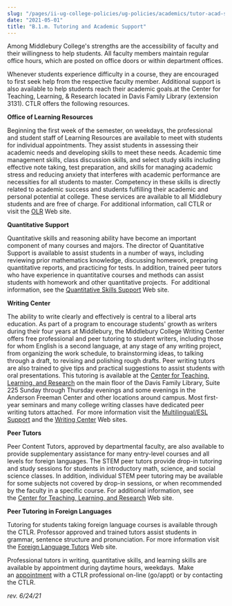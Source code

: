 ```yaml
---
slug: "/pages/ii-ug-college-policies/ug-policies/academics/tutor-acad-support"
date: "2021-05-01"
title: "B.1.m. Tutoring and Academic Support"
---
```


<span>Among Middlebury College's strengths are the accessibility of faculty and their willingness to help students. All faculty members maintain regular office hours, which are posted on office doors or within department offices.</span>

Whenever students experience difficulty in a course, they are encouraged to first seek help from the respective faculty member. Additional support is also available to help students reach their academic goals.at the Center for Teaching, Learning, & Research located in Davis Family Library (extension 3131). CTLR offers the following resources.

**Office of Learning Resources**

Beginning the first week of the semester, on weekdays, the professional and student staff of Learning Resources are available to meet with students for individual appointments. They assist students in assessing their academic needs and developing skills to meet these needs. Academic time management skills, class discussion skills, and select study skills including effective note taking, test preparation, and skills for managing academic stress and reducing anxiety that interferes with academic performance are necessities for all students to master. Competency in these skills is directly related to academic success and students fulfilling their academic and personal potential at college. These services are available to all Middlebury students and are free of charge. For additional information, call CTLR or visit the [OLR](https://www.middlebury.edu/office/teaching-learning-research/faculty-resources/teaching-resources) Web site.

**Quantitative Support**

Quantitative skills and reasoning ability have become an important component of many courses and majors. The director of Quantitative Support is available to assist students in a number of ways, including reviewing prior mathematics knowledge, discussing homework, preparing quantitative reports, and practicing for tests. In addition, trained peer tutors who have experience in quantitative courses and methods can assist students with homework and other quantitative projects.  For additional information, see the [Quantitative Skills Support](https://www.middlebury.edu/office/teaching-learning-research/faculty-resources/teaching-resources) Web site.

**Writing Center**

The ability to write clearly and effectively is central to a liberal arts education. As part of a program to encourage students' growth as writers during their four years at Middlebury, the Middlebury College Writing Center offers free professional and peer tutoring to student writers, including those for whom English is a second language, at any stage of any writing project, from organizing the work schedule, to brainstorming ideas, to talking through a draft, to revising and polishing rough drafts. Peer writing tutors are also trained to give tips and practical suggestions to assist students with oral presentations. This tutoring is available at the [Center for Teaching, Learning, and Research](https://www.middlebury.edu/office/teaching-learning-research) on the main floor of the Davis Family Library, Suite 225 Sunday through Thursday evenings and some evenings in the Anderson Freeman Center and other locations around campus. Most first-year seminars and many college writing classes have dedicated peer writing tutors attached.  For more information visit the [Multilingual/ESL Support](https://www.middlebury.edu/office/teaching-learning-research/faculty-resources/teaching-resources) and the [Writing Center](https://www.middlebury.edu/office/teaching-learning-research/faculty-resources/teaching-resources) Web sites.

**Peer Tutors**

Peer Content Tutors, approved by departmental faculty, are also available to provide supplementary assistance for many entry-level courses and all levels for foreign languages. The STEM peer tutors provide drop-in tutoring and study sessions for students in introductory math, science, and social science classes. In addition, individual STEM peer tutoring may be available for some subjects not covered by drop-in sessions, or when recommended by the faculty in a specific course. For additional information, see the [Center for Teaching, Learning, and Research](https://www.middlebury.edu/office/teaching-learning-research) Web site.

**Peer Tutoring in Foreign Languages**

Tutoring for students taking foreign language courses is available through the CTLR. Professor approved and trained tutors assist students in grammar, sentence structure and pronunciation. For more information visit the [Foreign Language Tutors](https://www.middlebury.edu/office/teaching-learning-research/about-us/student-staff) Web site.

Professional tutors in writing, quantitative skills, and learning skills are available by appointment during daytime hours, weekdays.  Make an [appointment](https://accutrack.middlebury.edu/) with a CTLR professional on-line (go/appt) or by contacting the CTLR.

_rev. 6/24/21_
